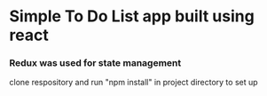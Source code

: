 # Simple To Do List app built using react
### Redux was used for state management
clone respository and run "npm install" in project directory to set up